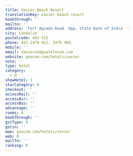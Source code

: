```yaml
---
title: Xavier Beach Resort
translationKey: xavier-beach-resort
bookthrough: ''
mailto: ''
address: 'Fort Aguada Road  Opp. State Bank of India  '
city: Candolim
postalcode: 403 515
phone: 832-2479 911, 2479 489,
mobile: ''
email: xavieran@goatelecom.com
website: goacom.com/hotels/xavier
note: ''
type: hotel
category:
  - H
showHotel: 1
starCategory: 0
checkout: ''
accessRail: ''
accessAir: ''
accessBus: ''
advantage: ''
rooms: 0
bookThrough: ''
gstType: 0
gstin: ''
www: goacom.com/hotels/xavier
web: 0
mailTo: ''
ranking: 0
---
```







